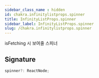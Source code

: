 ```yaml
---
sidebar_class_name : hidden
id: chakra.infinitylistprops.spinner
title: InfinityListProps.spinner
sidebar_label: InfinityListProps.spinner
slug: /chakra.infinitylistprops.spinner
---
```






isFetching 시 보여줄 스피너

## Signature

```typescript
spinner?: ReactNode;
```
